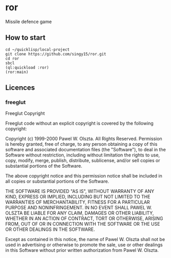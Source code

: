# ror
Missile defence game

## How to start

```
cd ~/quicklisp/local-project
git clone https://github.com/singy15/ror.git
cd ror
sbcl
(ql:quickload :ror)
(ror:main)
```

## Licences

### freeglut

Freeglut Copyright

Freeglut code without an explicit copyright is covered by the following 
copyright:

Copyright (c) 1999-2000 Pawel W. Olszta. All Rights Reserved.
Permission is hereby granted, free of charge,  to any person obtaining a copy 
of this software and associated documentation files (the "Software"), to deal
in the Software without restriction,  including without limitation the rights 
to use, copy,  modify, merge,  publish, distribute,  sublicense,  and/or sell 
copies or substantial portions of the Software.

The above  copyright notice  and this permission notice  shall be included in 
all copies or substantial portions of the Software.

THE SOFTWARE  IS PROVIDED "AS IS",  WITHOUT WARRANTY OF ANY KIND,  EXPRESS OR 
IMPLIED,  INCLUDING  BUT  NOT LIMITED  TO THE WARRANTIES  OF MERCHANTABILITY, 
FITNESS  FOR  A PARTICULAR PURPOSE  AND NONINFRINGEMENT.  IN  NO EVENT  SHALL 
PAWEL W. OLSZTA BE LIABLE FOR ANY CLAIM,  DAMAGES OR OTHER LIABILITY, WHETHER 
IN  AN ACTION  OF CONTRACT,  TORT OR OTHERWISE,  ARISING FROM,  OUT OF  OR IN 
CONNECTION WITH THE SOFTWARE OR THE USE OR OTHER DEALINGS IN THE SOFTWARE.

Except as contained in this notice,  the name of Pawel W. Olszta shall not be 
used  in advertising  or otherwise to promote the sale, use or other dealings 
in this Software without prior written authorization from Pawel W. Olszta.

